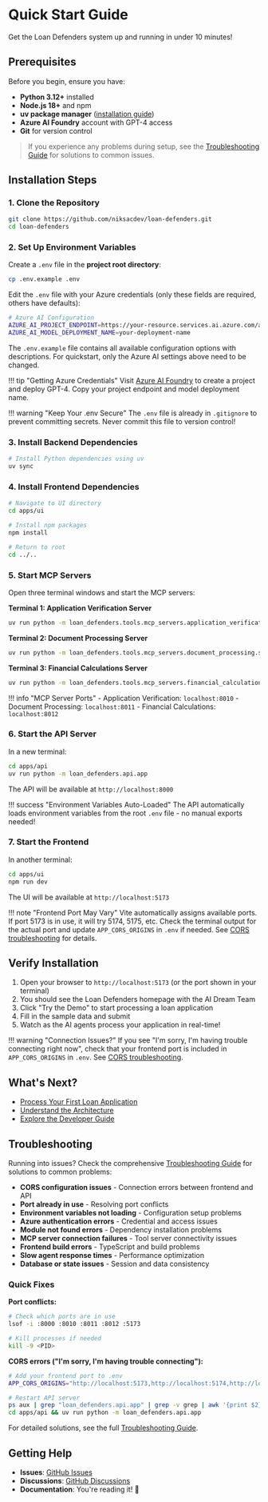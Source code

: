 # Quick Start Guide

Get the Loan Defenders system up and running in under 10 minutes!

## Prerequisites

Before you begin, ensure you have:

- **Python 3.12+** installed
- **Node.js 18+** and npm
- **uv package manager** ([installation guide](https://docs.astral.sh/uv/))
- **Azure AI Foundry** account with GPT-4 access
- **Git** for version control

> If you experience any problems during setup, see the [Troubleshooting Guide](../reference/troubleshooting.md) for solutions to common issues.

## Installation Steps

### 1. Clone the Repository

```bash
git clone https://github.com/niksacdev/loan-defenders.git
cd loan-defenders
```

### 2. Set Up Environment Variables

Create a `.env` file in the **project root directory**:

```bash
cp .env.example .env
```

Edit the `.env` file with your Azure credentials (only these fields are required, others have defaults):

```bash
# Azure AI Configuration
AZURE_AI_PROJECT_ENDPOINT=https://your-resource.services.ai.azure.com/api/projects/your-project
AZURE_AI_MODEL_DEPLOYMENT_NAME=your-deployment-name
```

The `.env.example` file contains all available configuration options with descriptions. For quickstart, only the Azure AI settings above need to be changed.

!!! tip "Getting Azure Credentials"
    Visit [Azure AI Foundry](https://ai.azure.com) to create a project and deploy GPT-4. Copy your project endpoint and model deployment name.

!!! warning "Keep Your .env Secure"
    The `.env` file is already in `.gitignore` to prevent committing secrets. Never commit this file to version control!

### 3. Install Backend Dependencies

```bash
# Install Python dependencies using uv
uv sync
```

### 4. Install Frontend Dependencies

```bash
# Navigate to UI directory
cd apps/ui

# Install npm packages
npm install

# Return to root
cd ../..
```

### 5. Start MCP Servers

Open three terminal windows and start the MCP servers:

**Terminal 1: Application Verification Server**
```bash
uv run python -m loan_defenders.tools.mcp_servers.application_verification.server
```

**Terminal 2: Document Processing Server**
```bash
uv run python -m loan_defenders.tools.mcp_servers.document_processing.server
```

**Terminal 3: Financial Calculations Server**
```bash
uv run python -m loan_defenders.tools.mcp_servers.financial_calculations.server
```

!!! info "MCP Server Ports"
    - Application Verification: `localhost:8010`
    - Document Processing: `localhost:8011`
    - Financial Calculations: `localhost:8012`

### 6. Start the API Server

In a new terminal:

```bash
cd apps/api
uv run python -m loan_defenders.api.app
```

The API will be available at `http://localhost:8000`

!!! success "Environment Variables Auto-Loaded"
    The API automatically loads environment variables from the root `.env` file - no manual exports needed!

### 7. Start the Frontend

In another terminal:

```bash
cd apps/ui
npm run dev
```

The UI will be available at `http://localhost:5173`

!!! note "Frontend Port May Vary"
    Vite automatically assigns available ports. If port 5173 is in use, it will try 5174, 5175, etc. Check the terminal output for the actual port and update `APP_CORS_ORIGINS` in `.env` if needed. See [CORS troubleshooting](../reference/troubleshooting.md#cors-configuration-issues) for details.

## Verify Installation

1. Open your browser to `http://localhost:5173` (or the port shown in your terminal)
2. You should see the Loan Defenders homepage with the AI Dream Team
3. Click "Try the Demo" to start processing a loan application
4. Fill in the sample data and submit
5. Watch as the AI agents process your application in real-time!

!!! warning "Connection Issues?"
    If you see "I'm sorry, I'm having trouble connecting right now", check that your frontend port is included in `APP_CORS_ORIGINS` in `.env`. See [CORS troubleshooting](../reference/troubleshooting.md#cors-configuration-issues).

## What's Next?

- [Process Your First Loan Application](first-loan.md)
- [Understand the Architecture](architecture.md)
- [Explore the Developer Guide](../developer-guide/index.md)

## Troubleshooting

Running into issues? Check the comprehensive [Troubleshooting Guide](../reference/troubleshooting.md) for solutions to common problems:

- **CORS configuration issues** - Connection errors between frontend and API
- **Port already in use** - Resolving port conflicts
- **Environment variables not loading** - Configuration setup problems
- **Azure authentication errors** - Credential and access issues
- **Module not found errors** - Dependency installation problems
- **MCP server connection failures** - Tool server connectivity issues
- **Frontend build errors** - TypeScript and build problems
- **Slow agent response times** - Performance optimization
- **Database or state issues** - Session and data consistency

### Quick Fixes

**Port conflicts:**
```bash
# Check which ports are in use
lsof -i :8000 :8010 :8011 :8012 :5173

# Kill processes if needed
kill -9 <PID>
```

**CORS errors ("I'm sorry, I'm having trouble connecting"):**
```bash
# Add your frontend port to .env
APP_CORS_ORIGINS="http://localhost:5173,http://localhost:5174,http://localhost:5175"

# Restart API server
ps aux | grep "loan_defenders.api.app" | grep -v grep | awk '{print $2}' | xargs kill
cd apps/api && uv run python -m loan_defenders.api.app
```

For detailed solutions, see the full [Troubleshooting Guide](../reference/troubleshooting.md).

## Getting Help

- **Issues**: [GitHub Issues](https://github.com/niksacdev/loan-defenders/issues)
- **Discussions**: [GitHub Discussions](https://github.com/niksacdev/loan-defenders/discussions)
- **Documentation**: You're reading it! 📖
